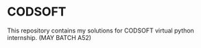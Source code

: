 # CODSOFT
This repository contains my solutions for CODSOFT virtual python internship. (MAY BATCH A52)
